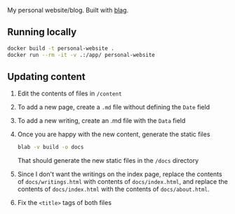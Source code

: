 My personal website/blog. Built with [blag](https://github.com/venthur/blag).

## Running locally

```sh
docker build -t personal-website .
docker run --rm -it -v .:/app/ personal-website
```

## Updating content

1. Edit the contents of files in `/content`
1. To add a new page, create a `.md` file without defining the `Date` field
1. To add a new writing, create an .md file with the `Data` field
1. Once you are happy with the new content, generate the static files

	```sh
	blab -v build -o docs
	```

	That should generate the new static files in the `/docs` directory
1. Since I don't want the writings on the index page, replace the contents of `docs/writings.html` with contents of `docs/index.html`, and replace the contents of `docs/index.html` with the contents of `docs/about.html`.
1. Fix the `<title>` tags of both files
